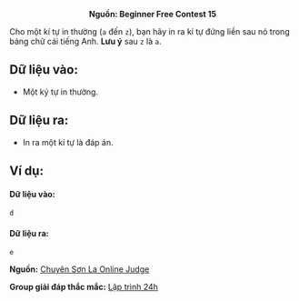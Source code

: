 **<center>Nguồn: Beginner Free Contest 15</center>**

Cho một kí tự in thường (`a` đến `z`), bạn hãy in ra kí tự đứng liền sau nó trong bảng chữ cái tiếng Anh. **Lưu ý** sau `z` là `a`.

## Dữ liệu vào:
- Một ký tự in thường.

## Dữ liệu ra:
- In ra một kí tự là đáp án.

## Ví dụ:
#### Dữ liệu vào:
```
d
```

#### Dữ liệu ra:
```
e
```
**Nguồn:** [Chuyên Sơn La Online Judge](http://csloj.ddns.net/)

**Group giải đáp thắc mắc:** [Lập trình 24h](https://www.facebook.com/groups/1386904321519984)